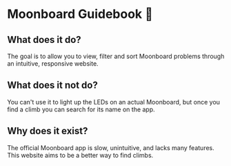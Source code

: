 # Moonboard Guidebook 🌝

## What does it do?

The goal is to allow you to view, filter and sort Moonboard problems through an intuitive, responsive website.

## What does it not do?

You can't use it to light up the LEDs on an actual Moonboard, but once you find a climb you can search for its name on the app.

## Why does it exist?

The official Moonboard app is slow, unintuitive, and lacks many features. This website aims to be a better way to find climbs.
